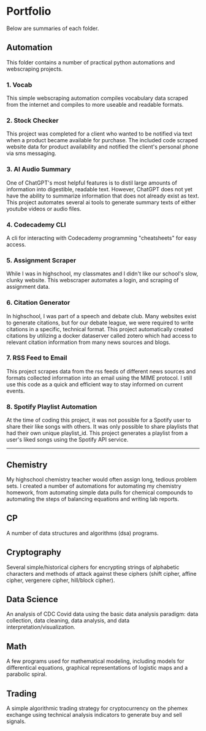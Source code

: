 # Portfolio

Below are summaries of each folder.

## Automation

This folder contains a number of practical python automations and webscraping projects.

### 1. Vocab

This simple webscraping automation compiles vocabulary data scraped from the internet and compiles to more useable and readable formats.

### 2. Stock Checker

This project was completed for a client who wanted to be notified via text when a product became available for purchase. The included code scraped website data for product availability and notified the client's personal phone via sms messaging.

### 3. AI Audio Summary

One of ChatGPT's most helpful features is to distil large amounts of information into digestible, readable text. However, ChatGPT does not yet have the ability to summarize information that does not already exist as text. This project automates several ai tools to generate summary texts of either youtube videos or audio files. 

### 4. Codecademy CLI

A cli for interacting with Codecademy programming "cheatsheets" for easy access.

### 5. Assignment Scraper

While I was in highschool, my classmates and I didn't like our school's slow, clunky website. This webscraper automates a login, and scraping of assignment data.

### 6. Citation Generator

In highschool, I was part of a speech and debate club. Many websites exist to generate citations, but for our debate league, we were required to write citations in a specific, technical format. This project automatically created citations by utilizing a docker dataserver called zotero which had access to relevant citation information from many news sources and blogs.

### 7. RSS Feed to Email

This project scrapes data from the rss feeds of different news sources and formats collected information into an email using the MIME protocol. I still use this code as a quick and efficient way to stay informed on current events.

### 8. Spotify Playlist Automation

At the time of coding this project, it was not possible for a Spotify user to share their like songs with others. It was only possible to share playlists that had their own unique playlist_id. This project generates a playlist from a user's liked songs using the Spotify API service.

***
## Chemistry

My highschool chemistry teacher would often assign long, tedious problem sets. I created a number of automations for automating my chemistry homework, from automating simple data pulls for chemical compounds to automating the steps of balancing equations and writing lab reports.

## CP

A number of data structures and algorithms (dsa) programs.

## Cryptography

Several simple/historical ciphers for encrypting strings of alphabetic characters and methods of attack against these ciphers (shift cipher, affine cipher, vergenere cipher, hill/block cipher).

## Data Science

An analysis of CDC Covid data using the basic data analysis paradigm: data collection, data cleaning, data analysis, and data interpretation/visualization. 

## Math

A few programs used for mathematical modeling, including models for differentical equations, graphical representations of logistic maps and a parabolic spiral.

## Trading

A simple algorithmic trading strategy for cryptocurrency on the phemex exchange using technical analysis indicators to generate buy and sell signals.
